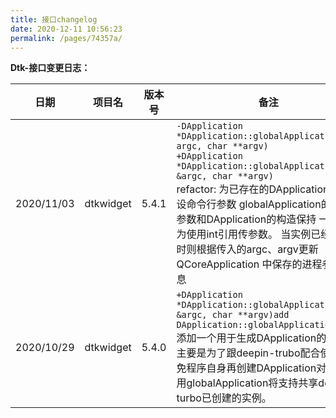 ```yaml
---
title: 接口changelog
date: 2020-12-11 10:56:23
permalink: /pages/74357a/
---
```



**Dtk-接口变更日志：**

| 日期       | 项目名    | 版本号 | 备注                                                         |
| ---------- | --------- | ------ | ------------------------------------------------------------ |
| 2020/11/03 | dtkwidget | 5.4.1  | `-DApplication *DApplication::globalApplication(int argc, char **argv)` <br />`+DApplication *DApplication::globalApplication(int &argc, char **argv)`<br />refactor: 为已存在的DApplication对象重设命令行参数    globalApplication的argc参数和DApplication的构造保持  一致，改为使用int引用传参数。    当实例已经存在时则根据传入的argc、argv更新QCoreApplication  中保存的进程参数信息 |
| 2020/10/29 | dtkwidget | 5.4.0  | `+DApplication *DApplication::globalApplication(int &argc, char **argv)add DApplication::globalApplication`<br />添加一个用于生成DApplication的接口，主要是为了跟deepin-trubo配合使用，避免程序自身再创建DApplication对象，使用globalApplication将支持共享deepin-turbo已创建的实例。 |

